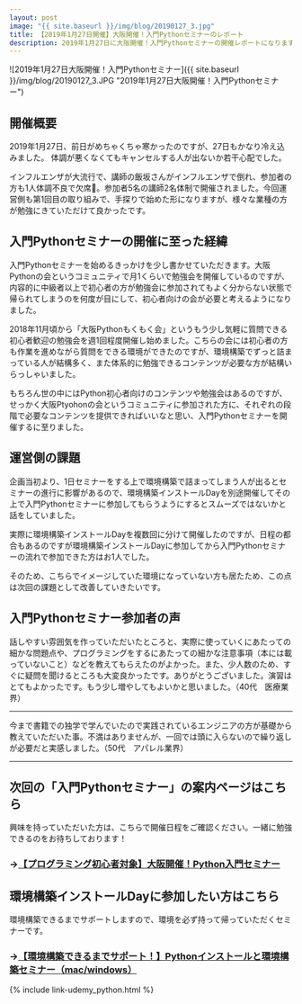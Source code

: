 ```yaml
---
layout: post
image: "{{ site.baseurl }}/img/blog/20190127_3.jpg"
title: 【2019年1月27日開催】大阪開催！入門Pythonセミナーのレポート
description: 2019年1月27日に大阪開催！入門Pythonセミナーの開催レポートになります。参加を検討している人はぜひ見てください。
---
```


![2019年1月27日大阪開催！入門Pythonセミナー]({{ site.baseurl }}/img/blog/20190127_3.JPG "2019年1月27日大阪開催！入門Pythonセミナー")

## 開催概要

2019年1月27日、前日がめちゃくちゃ寒かったのですが、27日もかなり冷え込みました。
体調が悪くなくてもキャンセルする人が出ないか若干心配でした。

インフルエンザが大流行で、講師の飯坂さんがインフルエンザで倒れ、参加者の方も1人体調不良で欠席。参加者5名の講師2名体制で開催されました。今回運営側も第1回目の取り組みで、手探りで始めた形になりますが、様々な業種の方が勉強にきていただけて良かったです。

## 入門Pythonセミナーの開催に至った経緯

入門Pythonセミナーを始めるきっかけを少し書かせていただきます。大阪Pythonの会というコミュニティで月1くらいで勉強会を開催しているのですが、内容的に中級者以上で初心者の方が勉強会に参加されてもよく分からない状態で帰られてしまうのを何度が目にして、初心者向けの会が必要と考えるようになりました。

2018年11月頃から「大阪Pythonもくもく会」というもう少し気軽に質問できる初心者歓迎の勉強会を週1回程度開催し始めました。こちらの会には初心者の方も作業を進めながら質問をできる環境ができたのですが、環境構築でずっと詰まっている人が結構多く、また体系的に勉強できるコンテンツが必要な方が結構いらっしゃいました。

もちろん世の中にはPython初心者向けのコンテンツや勉強会はあるのですが、せっかく大阪Ptyohonの会というコミュニティに参加された方に、それぞれの段階で必要なコンテンツを提供できればいいなと思い、入門Pythonセミナーを開催するに至りました。

## 運営側の課題

企画当初より、1日セミナーをする上で環境構築で詰まってしまう人が出るとセミナーの進行に影響があるので、環境構築インストールDayを別途開催してその上で入門Pythonセミナーに参加してもらうようにするとスムーズではないかと話をしていました。

実際に環境構築インストールDayを複数回に分けて開催したのですが、日程の都合もあるのですが環境構築インストールDayに参加してから入門Pythonセミナーの流れで参加できた方はお1人でした。

そのため、こちらでイメージしていた環境になっていない方も居たため、この点は次回の課題として改善していきたいです。

## 入門Pythonセミナー参加者の声

話しやすい雰囲気を作っていただいたところと、実際に使っていくにあたっての細かな問題点や、プログラミングをするにあたっての細かな注意事項（本には載っていないこと）などを教えてもらえたのがよかった。また、少人数のため、すぐに疑問を聞けるところも大変良かったです。ありがとうございました。演習はとてもよかったです。もう少し増やしてもよいかと思いました。（40代　医療業界）

***
今まで書籍での独学で学んでいたので実践されているエンジニアの方が基礎から教えていただいた事。不満はありませんが、一回では頭に入らないので繰り返しが必要だと実感しました。（50代　アパレル業界）

***

## 次回の「入門Pythonセミナー」の案内ページはこちら

興味を持っていただいた方は、こちらで開催日程をご確認ください。一緒に勉強できるのをお待ちしております！

### →[【プログラミング初心者対象】大阪開催！Python入門セミナー](/contents/study/python_seminar_for_beginners/)

## 環境構築インストールDayに参加したい方はこちら

環境構築できるまでサポートしますので、環境を必ず持って帰っていただくセミナーです。

### →[【環境構築できるまでサポート！】Pythonインストールと環境構築セミナー（mac/windows）](/contents/study/buld_python_env/)


{% include link-udemy_python.html %}